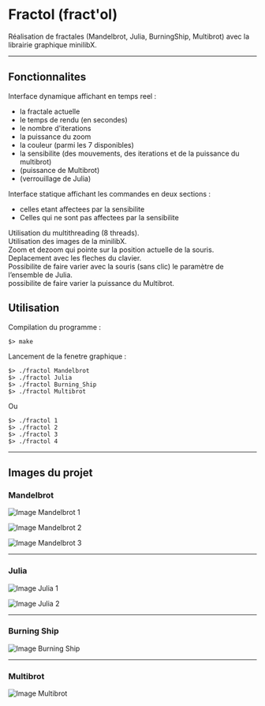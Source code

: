 # Fractol (fract'ol)

Réalisation de fractales (Mandelbrot, Julia, BurningShip, Multibrot) avec la librairie graphique minilibX.

---------------------------------

## Fonctionnalites

Interface dynamique affichant en temps reel :
 - la fractale actuelle
 - le temps de rendu (en secondes)
 - le nombre d'iterations
 - la puissance du zoom
 - la couleur (parmi les 7 disponibles)
 - la sensibilite (des mouvements, des iterations et de la puissance du multibrot)
 - (puissance de Multibrot)
 - (verrouillage de Julia)

Interface statique affichant les commandes en deux sections :
 - celles etant affectees par la sensibilite
 - Celles qui ne sont pas affectees par la sensibilite

Utilisation du multithreading (8 threads).<br>
Utilisation des images de la minilibX.<br>
Zoom et dezoom qui pointe sur la position actuelle de la souris.<br>
Deplacement avec les fleches du clavier.<br>
Possibilite de faire varier avec la souris (sans clic) le paramètre de l’ensemble de Julia.<br>
possibilite de faire varier la puissance du Multibrot.<br>

## Utilisation

Compilation du programme :

```
$> make
```

Lancement de la fenetre graphique :

```
$> ./fractol Mandelbrot
$> ./fractol Julia
$> ./fractol Burning_Ship
$> ./fractol Multibrot
```

Ou

```
$> ./fractol 1
$> ./fractol 2
$> ./fractol 3
$> ./fractol 4
```

-----------------------------------

## Images du projet

### Mandelbrot
![Image Mandelbrot 1](https://github.com/Rorothejedi/fractol/blob/master/img_project/img_mandel.png)

![Image Mandelbrot 2](https://github.com/Rorothejedi/fractol/blob/master/img_project/img_mandel_2.png)

![Image Mandelbrot 3](https://github.com/Rorothejedi/fractol/blob/master/img_project/img_mandel_3.png)

-----------------------------------

### Julia
![Image Julia 1](https://github.com/Rorothejedi/fractol/blob/master/img_project/img_julia.png)

![Image Julia 2](https://github.com/Rorothejedi/fractol/blob/master/img_project/img_julia_2.png)

-----------------------------------

### Burning Ship
![Image Burning Ship](https://github.com/Rorothejedi/fractol/blob/master/img_project/img_bship.png)

-----------------------------------

### Multibrot
![Image Multibrot](https://github.com/Rorothejedi/fractol/blob/master/img_project/img_multi.png)
